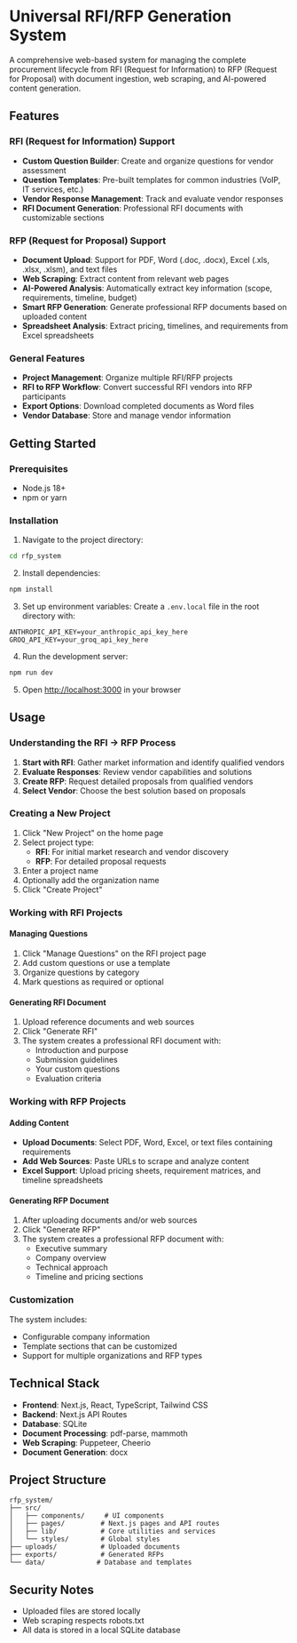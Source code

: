 # Universal RFI/RFP Generation System

A comprehensive web-based system for managing the complete procurement lifecycle from RFI (Request for Information) to RFP (Request for Proposal) with document ingestion, web scraping, and AI-powered content generation.

## Features

### RFI (Request for Information) Support
- **Custom Question Builder**: Create and organize questions for vendor assessment
- **Question Templates**: Pre-built templates for common industries (VoIP, IT services, etc.)
- **Vendor Response Management**: Track and evaluate vendor responses
- **RFI Document Generation**: Professional RFI documents with customizable sections

### RFP (Request for Proposal) Support  
- **Document Upload**: Support for PDF, Word (.doc, .docx), Excel (.xls, .xlsx, .xlsm), and text files
- **Web Scraping**: Extract content from relevant web pages
- **AI-Powered Analysis**: Automatically extract key information (scope, requirements, timeline, budget)
- **Smart RFP Generation**: Generate professional RFP documents based on uploaded content
- **Spreadsheet Analysis**: Extract pricing, timelines, and requirements from Excel spreadsheets

### General Features
- **Project Management**: Organize multiple RFI/RFP projects
- **RFI to RFP Workflow**: Convert successful RFI vendors into RFP participants
- **Export Options**: Download completed documents as Word files
- **Vendor Database**: Store and manage vendor information

## Getting Started

### Prerequisites

- Node.js 18+ 
- npm or yarn

### Installation

1. Navigate to the project directory:
```bash
cd rfp_system
```

2. Install dependencies:
```bash
npm install
```

3. Set up environment variables:
Create a `.env.local` file in the root directory with:
```
ANTHROPIC_API_KEY=your_anthropic_api_key_here
GROQ_API_KEY=your_groq_api_key_here
```

4. Run the development server:
```bash
npm run dev
```

5. Open [http://localhost:3000](http://localhost:3000) in your browser

## Usage

### Understanding the RFI → RFP Process

1. **Start with RFI**: Gather market information and identify qualified vendors
2. **Evaluate Responses**: Review vendor capabilities and solutions
3. **Create RFP**: Request detailed proposals from qualified vendors
4. **Select Vendor**: Choose the best solution based on proposals

### Creating a New Project

1. Click "New Project" on the home page
2. Select project type:
   - **RFI**: For initial market research and vendor discovery
   - **RFP**: For detailed proposal requests
3. Enter a project name
4. Optionally add the organization name
5. Click "Create Project"

### Working with RFI Projects

#### Managing Questions
1. Click "Manage Questions" on the RFI project page
2. Add custom questions or use a template
3. Organize questions by category
4. Mark questions as required or optional

#### Generating RFI Document
1. Upload reference documents and web sources
2. Click "Generate RFI"
3. The system creates a professional RFI document with:
   - Introduction and purpose
   - Submission guidelines
   - Your custom questions
   - Evaluation criteria

### Working with RFP Projects

#### Adding Content
- **Upload Documents**: Select PDF, Word, Excel, or text files containing requirements
- **Add Web Sources**: Paste URLs to scrape and analyze content
- **Excel Support**: Upload pricing sheets, requirement matrices, and timeline spreadsheets

#### Generating RFP Document
1. After uploading documents and/or web sources
2. Click "Generate RFP"
3. The system creates a professional RFP document with:
   - Executive summary
   - Company overview
   - Technical approach
   - Timeline and pricing sections

### Customization

The system includes:
- Configurable company information
- Template sections that can be customized
- Support for multiple organizations and RFP types

## Technical Stack

- **Frontend**: Next.js, React, TypeScript, Tailwind CSS
- **Backend**: Next.js API Routes
- **Database**: SQLite
- **Document Processing**: pdf-parse, mammoth
- **Web Scraping**: Puppeteer, Cheerio
- **Document Generation**: docx

## Project Structure

```
rfp_system/
├── src/
│   ├── components/     # UI components
│   ├── pages/         # Next.js pages and API routes
│   ├── lib/           # Core utilities and services
│   └── styles/        # Global styles
├── uploads/           # Uploaded documents
├── exports/           # Generated RFPs
└── data/             # Database and templates
```

## Security Notes

- Uploaded files are stored locally
- Web scraping respects robots.txt
- All data is stored in a local SQLite database